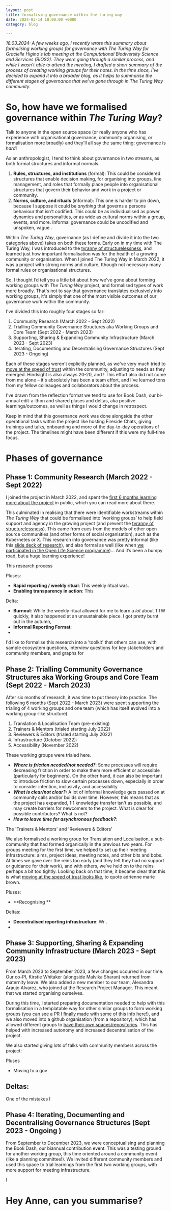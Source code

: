 ```yaml
---
layout: post
title: formalising governance within the turing way
date: 2024-03-14 18:00:00 +0000
category: blog

---
```


_18.03.2024:  A few weeks ago, I recently wrote this summary about formalising working groups for governance with The Turing Way for Gracielle Higino's lab meeting at the Computational Biodiversity Science and Services (_BIOS2_). They were going through a similar process, and while I wasn't able to attend the meeting, I drafted a short summary of the process of creating working groups for their notes. In the time since, I've decided to expand it into a broader blog, as it helps to summarise the different stages of governance that we've gone through in _The Turing Way_ community._ 

# So, how have we formalised governance within _The Turing Way_?

Talk to anyone in the open source space (or really anyone who has experience with organisational governance, community organising, or formalisation more broadly) and they'll all say the same thing: governance is *hard*! 

As an anthropologist, I tend to think about governance in two streams, as both formal structures and informal normals.

1. **Rules, structures, and institutions** (formal): This could be considered structures that enable decision making, for organising into groups, line management, and roles that formally place people into organisational structures that govern their behavior and work in a project or community.
2. **Norms, culture, and rituals** (informal): This one is harder to pin down, because I suppose it could be *anything* that governs a persons behaviour that isn't codified. This could be as individualised as power dynamics and personalities, or as wide as cultural norms within a group, events, and more. Informal governance could be uncodified and unspoken, vague . 

Within *The Turing Way*, governance (as I define and divide it into the two categories above) takes on both these forms. Early on in my time with The Turing Way, I was introduced to the [tyranny of structurelessness](https://twitter.com/aleesteele/status/1544277587421237249), and learned just how important formalisation was for the health of a growing community or organisation. When I joined The Turing Way in March 2022, it was a project with strong norms and culture, tthough not necessary many formal rules or organisational structures. 

So, I thought I’d tell you a little bit about how we've gone about forming working groups with *The Turing Way* project, and formalised types of work more broadly. That's not to say that governance translates exclusively into working groups, it's simply that one of the most visible outcomes of our governance work within the community.

I've divided this into roughly four stages so far:
1. Community Research (March 2022 - Sept 2022)
2. Trialling Community Governance Structures aka Working Groups and Core Team (Sept 2022 - March 2023)
3. Supporting, Sharing & Expanding Community Infrastructure  (March 2023 - Sept 2023)
4. Iterating, Documenting and Decentralising Governance Structures (Sept 2023 - Ongoing)

Each of these stages weren't explicitly planned, as we've very much tried to [move at the speed of trust](https://www.rootedstrategy.com/blogposts/4w6myxde5a15j0zrtybcgf3a1mbktk)  within the community, adjusting to needs as they emerged. Hindsight is also always 20-20, and ! This effort also did not come from me alone – it's absolutely has been a team effort, and I've learned tons from my fellow colleauges and collaborators about the process. 

I've drawn from the reflection format we tend to use for Book Dash, our bi-annual edit-a-thon and shared pluses and deltas, aka positive learnings/outcomes, as well as things I would change in retrospect. 

Keep in mind that this governance work was done alongside the other operational tasks within the project like hosting Fireside Chats, giving trainings and talks, onboarding and more of the day-to-day operations of the project. The timelines might have been different if this were my full-time focus.

# Phases of governance

## Phase 1: Community Research (March 2022 - Sept 2022)

I joined the project in March 2022, and spent the [first 6 months learning more about the project](https://github.com/the-turing-way/the-turing-way/discussions/2552) in public, which you can read more about there.

This culminated in realising that there were identifiable workstreams within _The Turing Way_ that could be formalised into ‘working groups’ to help field support and agency in the growing project (and prevent the [tyranny of structurelessness]()). This came from cues from the models of other open source communities (and other forms of social organisation), such as the Kubernetes or X. This research into governance was pretty informal (like this [slide deck of research](https://docs.google.com/presentation/d/1HcKjeikxAAfKDCb5Okh1EqPbabedM3c7xIVuKv1Cqeg/edit#slide=id.p)), and also formal as well (like when [we participated in the Open Life Science programme](https://openlifesci.org/openseeds/ols-5/projects-participants.html))... And it’s been a bumpy road, but a huge learning experience! 

This research process 

Pluses:
- **Rapid reporting / weekly ritual**: This weekly ritual was.
- **Enabling transparency in action**: This 

Delta:
- **Burnout**: While the weekly ritual allowed for me to learn a *lot* about TTW quickly, it also happened at an unsustainable piece. I got pretty burnt out in the autumn, 
- **Informal Reporting Format**: 
- 

I'd like to formalise this research into a 'toolkit' that others can use, with sample ecosystem questions, interview questions for key stakeholders and community members, and graphs for 

## Phase 2: Trialling Community Governance Structures aka Working Groups and Core Team (Sept 2022 - March 2023)

After six months of research, it was time to put theory into practice. The following 6 months (Sept 2022 - March 2023) were spent supporting the trialing of 4 working groups and one team (which has itself evolved into a working group-like structure).
1. Translation & Localisation Team (pre-existing)
2. Trainers & Mentors (trialed starting July 2022)
3. Reviewers & Editors (trialed starting July 2022)
4. Infrastructure (October 2022): 
5. Accessibility (November 2022)

These working groups were trialed here. 

-   _**Where is friction needed/not needed?**_: Some processes will require decreasing friction in order to make them more efficient or accessible (particularly for beginners). On the other hand, it can also be important to introduce friction to slow certain processes down, especially in order to consider intention, inclusivity, and accessibility.
-   _**What is clear/not clear?:**_ A lot of informal knowledge gets passed on at community calls and/or builds over time. However, this means that as the project has expanded, 1:1 knowledge transfer isn't as possible, and may create barriers for newcomers to the project. What is clear for possible contributors? What is not?
-   _**How to leave time for asynchronous feedback?**_:

The 'Trainers & Mentors' and 'Reviewers & Editors' 



We also formalised a working group for Translation and Localisation, a sub-community that had formed organically in the previous two years. For groups meeting for the first time, we helped to set up their meeting infrastructure: aims, project ideas, meeting notes, and other bits and bobs. At times we gave over the reins too early (and they felt they had no support or guidance for their work), and with others, we’ve held on to the reins perhaps a bit too tightly. Looking back on that time, it became clear that this is what [moving at the speed of trust looks like](https://www.rootedstrategy.com/blogposts/4w6myxde5a15j0zrtybcgf3a1mbktk), to quote adrienne marie brown. 

Pluses:
- **Recognising **

Deltas:
- **Decentralised reporting infrastructure**: Wr . 
- 

## Phase 3: Supporting, Sharing & Expanding Community Infrastructure  (March 2023 - Sept 2023)

From March 2023 to September 2023, a few changes occurred in our time. Our co-PI, Kirstie Whitaker (alongside Malvika Sharan) returned from maternity leave. We also added a new member to our team, Alexandra Araujo Alvarez, who joined at the Research Project Manager. This meant that we started organising ourselves. 

During this time, I started preparing documentation needed to help with this formalisation in a templatable way for other similar groups to form working groups ([you can see a PR I finally made with some of this info here](https://github.com/the-turing-way/the-turing-way/pull/3499)!), and we also moved into a github organisation (from a repository), which has allowed different groups to [have their own spaces/repositories](https://github.com/the-turing-way). This has helped with increased autonomy and increased decentralisation of the project.

We also started giving lots of talks with community members across the project: 



Pluses
- Moving to a gov

Deltas:
- 

One of the mistakes I 

## Phase 4: Iterating, Documenting and Decentralising Governance Structures (Sept 2023 - Ongoing )

From September to December 2023, we were conceptualising and planning the Book Dash, our biannual contribution event. This was a testing ground for another working group, this time oriented around a community event (like a planning committee!). We invited different community members and used this space to trial learnings from the first two working groups, with more support for meeting infrastructure. 

I

# Hey Anne, can you summarise?

